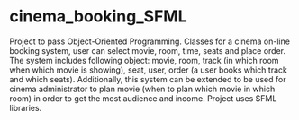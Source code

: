 # cinema_booking_SFML
Project to pass Object-Oriented Programming.
Classes for a cinema on-line booking system, user can select
movie, room, time, seats and place order. The system includes following object:
movie, room, track (in which room when which movie is showing), seat, user, order (a
user books which track and which seats). Additionally, this system can be extended to 
be used for cinema administrator to plan movie (when to plan which movie in which
room) in order to get the most audience and income. Project uses SFML libraries. 
